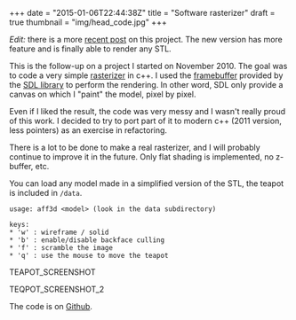 +++
date = "2015-01-06T22:44:38Z"
title = "Software rasterizer"
draft = true
thumbnail = "img/head_code.jpg"
+++

*Edit:* there is a more [recent post](/post/update-cpp.html) on this project. The new version has more feature and is finally able to render any STL.

This is the follow-up on a project I started on November 2010. The goal was to code a very simple [rasterizer](http://en.wikipedia.org/wiki/Rasterisation) in c++. I used the [framebuffer](https://en.wikipedia.org/wiki/Framebuffer) provided by the [SDL library](https://www.libsdl.org/) to perform the rendering. In other word, SDL only provide a canvas on which I "paint" the model, pixel by pixel.

Even if I liked the result, the code was very messy and I wasn't really proud of this work. I decided to try to port part of it to modern c++ (2011 version, less pointers) as an exercise in refactoring.

There is a lot to be done to make a real rasterizer, and I will probably continue to improve it in the future. Only flat shading is implemented, no z-buffer, etc.

You can load any model made in a simplified version of the STL, the teapot is included in `/data`.

~~~text
usage: aff3d <model> (look in the data subdirectory)

keys:
* 'w' : wireframe / solid
* 'b' : enable/disable backface culling
* 'f' : scramble the image
* 'q' : use the mouse to move the teapot
~~~

TEAPOT_SCREENSHOT

TEQPOT_SCREENSHOT_2

The code is on [Github](https://github.com/Blizarre/aff3D).

